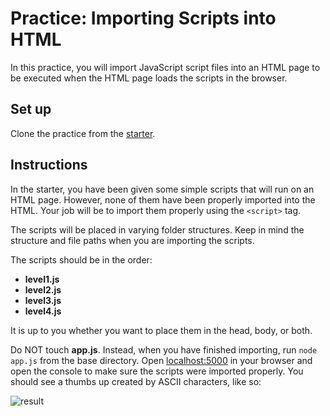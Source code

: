 # Practice: Importing Scripts into HTML

In this practice, you will import JavaScript script files into an HTML page to
be executed when the HTML page loads the scripts in the browser.

## Set up

Clone the practice from the [starter].

## Instructions

In the starter, you have been given some simple scripts that will run on an HTML
page. However, none of them have been properly imported into the HTML. Your job
will be to import them properly using the `<script>` tag.

The scripts will be placed in varying folder structures. Keep in mind the
structure and file paths when you are importing the scripts.

The scripts should be in the order:

- __level1.js__
- __level2.js__
- __level3.js__
- __level4.js__

It is up to you whether you want to place them in the head, body, or both.

Do NOT touch __app.js__. Instead, when you have finished importing, run
`node app.js` from the base directory. Open [localhost:5000] in your browser
and open the console to make sure the scripts were imported properly. You
should see a thumbs up created by ASCII characters, like so:

![result]

[starter]: https://github.com/appacademy/practice-for-week-09-import-scripts-into-html
[localhost:5000]: http://localhost:5000
[result]: https://appacademy-open-assets.s3.us-west-1.amazonaws.com/Modular-Curriculum/content/week-09/practice-import-scripts-into-html/practice-for-week-09-import-scripts-into-html-result.png